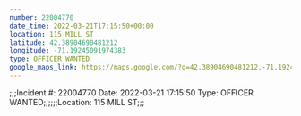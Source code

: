 ```yaml
---
number: 22004770
date_time: 2022-03-21T17:15:50+00:00
location: 115 MILL ST
latitude: 42.38904690481212
longitude: -71.19245091974383
type: OFFICER WANTED
google_maps_link: https://maps.google.com/?q=42.38904690481212,-71.19245091974383
---
```


;;;Incident #: 22004770  Date: 2022-03-21 17:15:50   Type: OFFICER WANTED;;;;;;Location: 115 MILL ST;;;
